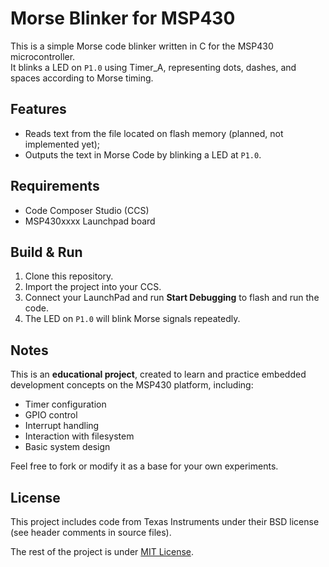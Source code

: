 # Morse Blinker for MSP430

This is a simple Morse code blinker written in C for the MSP430 microcontroller.  
It blinks a LED on `P1.0` using Timer_A, representing dots, dashes, and spaces according to Morse timing.

## Features

- Reads text from the file located on flash memory (planned, not implemented yet);
- Outputs the text in Morse Code by blinking a LED at `P1.0`.

## Requirements

- Code Composer Studio (CCS)
- MSP430xxxx Launchpad board

## Build & Run

1. Clone this repository.
2. Import the project into your CCS.
3. Connect your LaunchPad and run **Start Debugging** to flash and run the code.
4. The LED on `P1.0` will blink Morse signals repeatedly.

## Notes

This is an **educational project**, created to learn and practice embedded development concepts on the MSP430 platform, including:

- Timer configuration
- GPIO control
- Interrupt handling
- Interaction with filesystem
- Basic system design

Feel free to fork or modify it as a base for your own experiments.

## License

This project includes code from Texas Instruments under their BSD license (see header comments in source files).

The rest of the project is under [MIT License](LICENSE).
